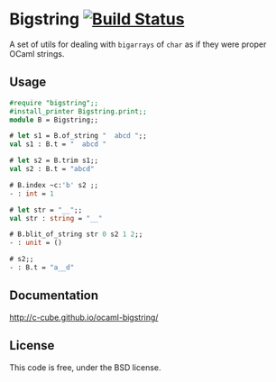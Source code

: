 # Bigstring [![Build Status](https://travis-ci.org/c-cube/ocaml-bigstring.svg?branch=master)](https://travis-ci.org/c-cube/ocaml-bigstring)

A set of utils for dealing with `bigarrays` of `char` as if they were proper
OCaml strings.

## Usage

```ocaml
#require "bigstring";;
#install_printer Bigstring.print;;
module B = Bigstring;;

# let s1 = B.of_string "  abcd ";;
val s1 : B.t = "  abcd "

# let s2 = B.trim s1;;
val s2 : B.t = "abcd"

# B.index ~c:'b' s2 ;;
- : int = 1

# let str = "__";;
val str : string = "__"

# B.blit_of_string str 0 s2 1 2;;
- : unit = ()

# s2;;
- : B.t = "a__d"
```

## Documentation

http://c-cube.github.io/ocaml-bigstring/

## License

This code is free, under the BSD license.
